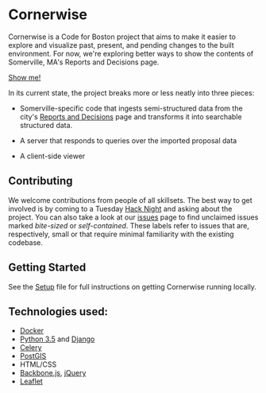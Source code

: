 Cornerwise
==========

Cornerwise is a Code for Boston project that aims to make it easier to
explore and visualize past, present, and pending changes to the built
environment.  For now, we're exploring better ways to show the contents
of Somerville, MA's Reports and Decisions page.

[Show me!](https://www.cornerwise.org)

In its current state, the project breaks more or less neatly into three
pieces:

- Somerville-specific code that ingests semi-structured data from the city's [Reports and Decisions](http://www.somervillema.gov/departments/planning-board/reports-and-decisions) page and transforms it into searchable structured data.
  
- A server that responds to queries over the imported proposal data
  
- A client-side viewer


Contributing
----------

We welcome contributions from people of all skillsets.  The best way to
get involved is by coming to a Tuesday
[Hack Night](http://www.meetup.com/Code-for-Boston/) and asking about the
project.  You can also take a look at our [issues](Issues) page to find
unclaimed issues marked *bite-sized* or *self-contained*.  These labels
refer to issues that are, respectively, small or that require minimal
familiarity with the existing codebase.


Getting Started
-----------

See the [Setup](SETUP.org) file for full instructions on getting
Cornerwise running locally.


Technologies used: 
----------

- [Docker](https://www.docker.com)
- [Python 3.5](https://www.python.org) and [Django](https://www.djangoproject.com)
- [Celery](http://www.celeryproject.org/)
- [PostGIS](http://postgis.net)
- HTML/CSS
- [Backbone.js](http://backbonejs.org), [jQuery](http://jquery.com/)
- [Leaflet](http://leafletjs.com/)
